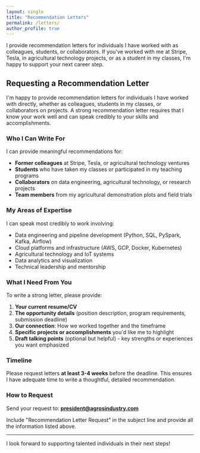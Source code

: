 ```yaml
---
layout: single
title: "Recommendation Letters"
permalink: /letters/
author_profile: true
---
```


I provide recommendation letters for individuals I have worked with as colleagues, students, or collaborators. If you've worked with me at Stripe, Tesla, in agricultural technology projects, or as a student in my classes, I'm happy to support your next career step.

## Requesting a Recommendation Letter

I'm happy to provide recommendation letters for individuals I have worked with directly, whether as colleagues, students in my classes, or collaborators on projects. A strong recommendation letter requires that I know your work well and can speak credibly to your skills and accomplishments.

### Who I Can Write For

I can provide meaningful recommendations for:
- **Former colleagues** at Stripe, Tesla, or agricultural technology ventures
- **Students** who have taken my classes or participated in my teaching programs
- **Collaborators** on data engineering, agricultural technology, or research projects
- **Team members** from my agricultural demonstration plots and field trials

### My Areas of Expertise

I can speak most credibly to work involving:
- Data engineering and pipeline development (Python, SQL, PySpark, Kafka, Airflow)
- Cloud platforms and infrastructure (AWS, GCP, Docker, Kubernetes)
- Agricultural technology and IoT systems
- Data analytics and visualization
- Technical leadership and mentorship

### What I Need From You

To write a strong letter, please provide:

1. **Your current resume/CV**
2. **The opportunity details** (position description, program requirements, submission deadline)
3. **Our connection**: How we worked together and the timeframe
4. **Specific projects or accomplishments** you'd like me to highlight
5. **Draft talking points** (optional but helpful) - key strengths or experiences you want emphasized

### Timeline

Please request letters **at least 3-4 weeks** before the deadline. This ensures I have adequate time to write a thoughtful, detailed recommendation.

### How to Request

Send your request to: **president@agrosindustry.com**

Include "Recommendation Letter Request" in the subject line and provide all the information listed above.

---

I look forward to supporting talented individuals in their next steps!
